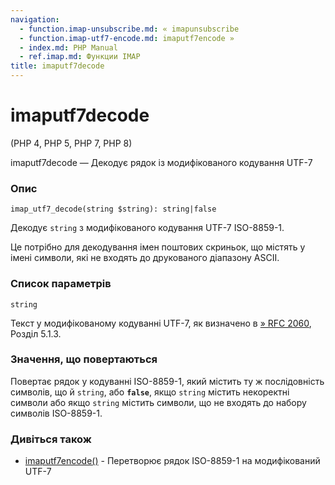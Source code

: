 ```yaml
---
navigation:
  - function.imap-unsubscribe.md: « imapunsubscribe
  - function.imap-utf7-encode.md: imaputf7encode »
  - index.md: PHP Manual
  - ref.imap.md: Функции IMAP
title: imaputf7decode
---
```

# imaputf7decode

(PHP 4, PHP 5, PHP 7, PHP 8)

imaputf7decode — Декодує рядок із модифікованого кодування UTF-7

### Опис

```methodsynopsis
imap_utf7_decode(string $string): string|false
```

Декодує `string` з модифікованого кодування UTF-7 ISO-8859-1.

Це потрібно для декодування імен поштових скриньок, що містять у імені символи, які не входять до друкованого діапазону ASCII.

### Список параметрів

`string`

Текст у модифікованому кодуванні UTF-7, як визначено в [» RFC 2060](http://www.faqs.org/rfcs/rfc2060), Розділ 5.1.3.

### Значення, що повертаються

Повертає рядок у кодуванні ISO-8859-1, який містить ту ж послідовність символів, що й `string`, або **`false`**, якщо `string` містить некоректні символи або якщо `string` містить символи, що не входять до набору символів ISO-8859-1.

### Дивіться також

-   [imaputf7encode()](function.imap-utf7-encode.md) - Перетворює рядок ISO-8859-1 на модифікований UTF-7
